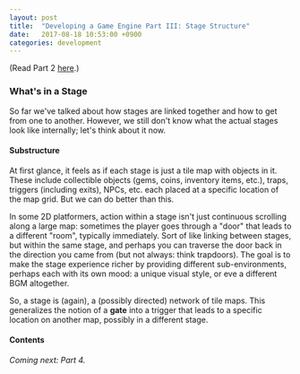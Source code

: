 ```yaml
---
layout: post
title:  "Developing a Game Engine Part III: Stage Structure"
date:   2017-08-18 10:53:00 +0900
categories: development 
---
```


(Read Part 2 [here][Prev-Post-Link].)

### What's in a Stage

So far we've talked about how stages are linked together and how to get from one
to another. However, we still don't know what the actual stages look like 
internally; let's think about it now.

#### Substructure

At first glance, it feels as if each stage is just a tile map with objects in 
it. These include collectible objects (gems, coins, inventory items, etc.), 
traps, triggers (including exits), NPCs, etc. each placed at a specific 
location of the map grid. But we can do better than this.

In some 2D platformers, action within a stage isn't just continuous scrolling 
along a large map: sometimes the player goes through a "door" that leads to a
different "room", typically immediately. Sort of like linking between stages, 
but within the same stage, and perhaps you can traverse the door back in the 
direction you came from (but not always: think trapdoors). The goal is to make
the stage experience richer by providing different sub-environments, perhaps 
each with its own mood: a unique visual style, or eve a different BGM 
altogether.

So, a stage is (again), a (possibly directed) network of tile maps. This 
generalizes the notion of a __gate__ into a trigger that leads to a specific 
location on another map, possibly in a different stage.

#### Contents


_Coming next: Part 4._

[Prev-Post-Link]: http://nicolasmiari.com/development/2017/08/17/GameEngine_2.html
[Next-Post-Link]: http://nicolasmiari.com/development/2017/08/19/GameEngine_4.html
